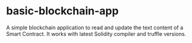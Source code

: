 # basic-blockchain-app
A simple blockchain application to read and update the text content of a Smart Contract. 
It works with latest Solidity compiler and truffle versions.
